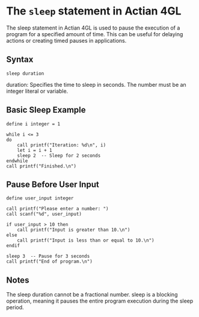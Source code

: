 # The `sleep` statement in Actian 4GL

The sleep statement in Actian 4GL is used to pause the execution of a program for a specified amount of time. This can be useful for delaying actions or creating timed pauses in applications.

## Syntax

```4gl
sleep duration
```

duration: Specifies the time to sleep in seconds. The number must be an integer literal or variable.

## Basic Sleep Example

```4gl
define i integer = 1

while i <= 3
do
    call printf("Iteration: %d\n", i)
    let i = i + 1
    sleep 2  -- Sleep for 2 seconds
endwhile
call printf("Finished.\n")
```

## Pause Before User Input
```4gl
define user_input integer

call printf("Please enter a number: ")
call scanf("%d", user_input)

if user_input > 10 then
    call printf("Input is greater than 10.\n")
else
    call printf("Input is less than or equal to 10.\n")
endif

sleep 3  -- Pause for 3 seconds
call printf("End of program.\n")
```

## Notes
The sleep duration cannot be a fractional number. sleep is a blocking operation, meaning it pauses the entire 
program execution during the sleep period.